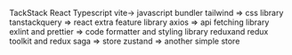 TackStack 
React
Typescript
vite-> javascript bundler
tailwind => css library
tanstackquery => react extra feature library
axios => api fetching library
exlint and prettier => code formatter and styling library 
reduxand redux toolkit and redux saga  => store 
zustand => another simple store 
